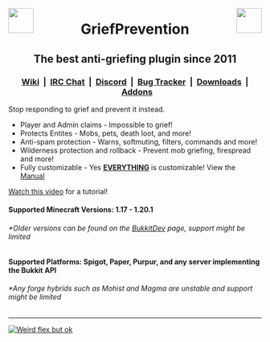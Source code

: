 <p>
<img align="left" width="auto" height="50vh" src="https://media.forgecdn.net/avatars/73/181/636163527796328705.png">
<img align="right" width="auto" height="50vh" src="https://media.forgecdn.net/avatars/73/181/636163527796328705.png">
</p>

<h1 align="center">GriefPrevention</h1>

<h2 align="center">The best anti-griefing plugin since 2011
<h3 align="center"><a href="https://docs.griefprevention.com/">Wiki</a>&nbsp;&nbsp;|&nbsp;&nbsp;<a href="https://griefprevention.com/chat/">IRC Chat</a>&nbsp;&nbsp;|&nbsp;&nbsp;<a href="https://r.griefprevention.com/dumcord/">Discord</a>&nbsp;&nbsp;|&nbsp;&nbsp;<a href="https://github.com/TechFortress/GriefPrevention/issues">Bug Tracker</a>&nbsp;&nbsp;|&nbsp;&nbsp;<a href="https://github.com/TechFortress/GriefPrevention/releases/">Downloads</a>&nbsp;&nbsp;|&nbsp;&nbsp;<a href="https://github.com/TechFortress/GriefPrevention/discussions/categories/addons">Addons</a></h3>
  
Stop responding to grief and prevent it instead. 
- Player and Admin claims - Impossible to grief!
- Protects Entites - Mobs, pets, death loot, and more!
- Anti-spam protection - Warns, softmuting, filters, commands and more!
- Wilderness protection and rollback - Prevent mob griefing, firespread and more!
- Fully customizable - Yes __<ins>EVERYTHING<ins>__ is customizable! View the [Manual](https://docs.griefprevention.com/)


[Watch this video](https://youtu.be/I3FLCFam5LI) for a tutorial!


#### Supported Minecraft Versions: 1.17 - __1.20.1__
###### *Older versions can be found on the [BukkitDev](https://dev.bukkit.org/projects/grief-prevention/files) page, support might be limited
#### Supported Platforms: Spigot, Paper, Purpur, and any server implementing the Bukkit API
###### *Any forge hybrids such as Mohist and Magma are unstable and support might be limited
---

[![Weird flex but ok](https://bstats.org/signatures/bukkit/GriefPrevention-legacy.svg)](https://bstats.org/plugin/bukkit/GriefPrevention-legacy)
